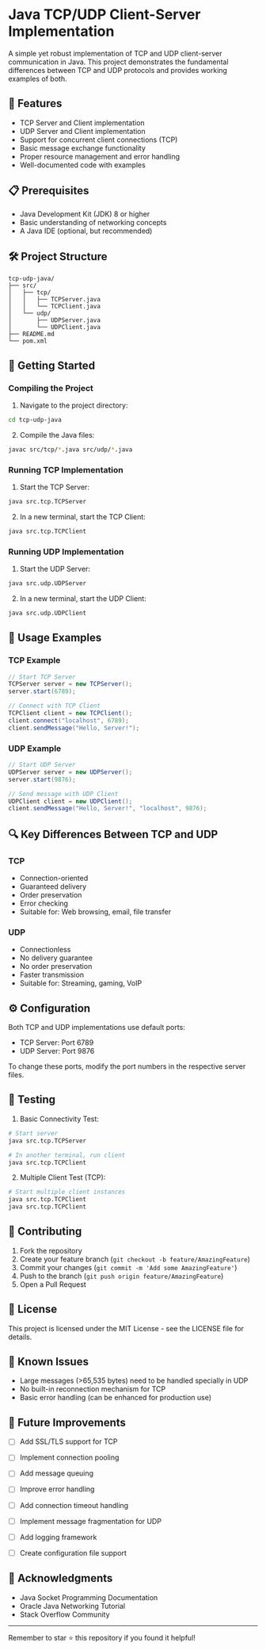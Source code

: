 # Java TCP/UDP Client-Server Implementation

A simple yet robust implementation of TCP and UDP client-server communication in Java. This project demonstrates the fundamental differences between TCP and UDP protocols and provides working examples of both.

## 🌟 Features

- TCP Server and Client implementation
- UDP Server and Client implementation
- Support for concurrent client connections (TCP)
- Basic message exchange functionality
- Proper resource management and error handling
- Well-documented code with examples

## 📋 Prerequisites

- Java Development Kit (JDK) 8 or higher
- Basic understanding of networking concepts
- A Java IDE (optional, but recommended)

## 🛠️ Project Structure

```
tcp-udp-java/
├── src/
│   ├── tcp/
│   │   ├── TCPServer.java
│   │   └── TCPClient.java
│   └── udp/
│       ├── UDPServer.java
│       └── UDPClient.java
├── README.md
└── pom.xml
```

## 🚀 Getting Started

### Compiling the Project

1. Navigate to the project directory:
```bash
cd tcp-udp-java
```

2. Compile the Java files:
```bash
javac src/tcp/*.java src/udp/*.java
```

### Running TCP Implementation

1. Start the TCP Server:
```bash
java src.tcp.TCPServer
```

2. In a new terminal, start the TCP Client:
```bash
java src.tcp.TCPClient
```

### Running UDP Implementation

1. Start the UDP Server:
```bash
java src.udp.UDPServer
```

2. In a new terminal, start the UDP Client:
```bash
java src.udp.UDPClient
```

## 📝 Usage Examples

### TCP Example

```java
// Start TCP Server
TCPServer server = new TCPServer();
server.start(6789);

// Connect with TCP Client
TCPClient client = new TCPClient();
client.connect("localhost", 6789);
client.sendMessage("Hello, Server!");
```

### UDP Example

```java
// Start UDP Server
UDPServer server = new UDPServer();
server.start(9876);

// Send message with UDP Client
UDPClient client = new UDPClient();
client.sendMessage("Hello, Server!", "localhost", 9876);
```

## 🔍 Key Differences Between TCP and UDP

### TCP
- Connection-oriented
- Guaranteed delivery
- Order preservation
- Error checking
- Suitable for: Web browsing, email, file transfer

### UDP
- Connectionless
- No delivery guarantee
- No order preservation
- Faster transmission
- Suitable for: Streaming, gaming, VoIP

## ⚙️ Configuration

Both TCP and UDP implementations use default ports:
- TCP Server: Port 6789
- UDP Server: Port 9876

To change these ports, modify the port numbers in the respective server files.

## 🧪 Testing

1. Basic Connectivity Test:
```bash
# Start server
java src.tcp.TCPServer

# In another terminal, run client
java src.tcp.TCPClient
```

2. Multiple Client Test (TCP):
```bash
# Start multiple client instances
java src.tcp.TCPClient
java src.tcp.TCPClient
```

## 🤝 Contributing

1. Fork the repository
2. Create your feature branch (`git checkout -b feature/AmazingFeature`)
3. Commit your changes (`git commit -m 'Add some AmazingFeature'`)
4. Push to the branch (`git push origin feature/AmazingFeature`)
5. Open a Pull Request

## 📜 License

This project is licensed under the MIT License - see the LICENSE file for details.

## 🚧 Known Issues

- Large messages (>65,535 bytes) need to be handled specially in UDP
- No built-in reconnection mechanism for TCP
- Basic error handling (can be enhanced for production use)

## 🔮 Future Improvements

- [ ] Add SSL/TLS support for TCP
- [ ] Implement connection pooling
- [ ] Add message queuing
- [ ] Improve error handling
- [ ] Add connection timeout handling
- [ ] Implement message fragmentation for UDP
- [ ] Add logging framework
- [ ] Create configuration file support


## 🙏 Acknowledgments

- Java Socket Programming Documentation
- Oracle Java Networking Tutorial
- Stack Overflow Community

---
Remember to star ⭐ this repository if you found it helpful!
